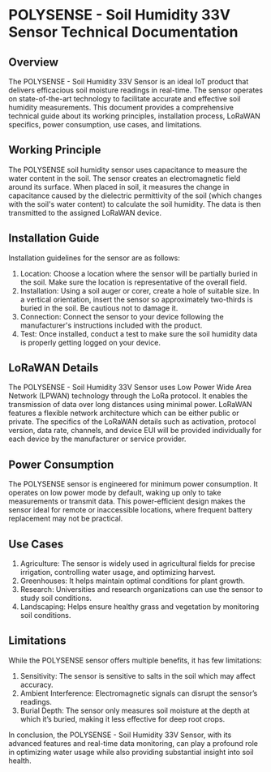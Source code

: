 # POLYSENSE - Soil Humidity 33V Sensor Technical Documentation

## Overview

The POLYSENSE - Soil Humidity 33V Sensor is an ideal IoT product that delivers efficacious soil moisture readings in real-time. The sensor operates on state-of-the-art technology to facilitate accurate and effective soil humidity measurements. This document provides a comprehensive technical guide about its working principles, installation process, LoRaWAN specifics, power consumption, use cases, and limitations.

## Working Principle

The POLYSENSE soil humidity sensor uses capacitance to measure the water content in the soil. The sensor creates an electromagnetic field around its surface. When placed in soil, it measures the change in capacitance caused by the dielectric permittivity of the soil (which changes with the soil's water content) to calculate the soil humidity. The data is then transmitted to the assigned LoRaWAN device.

## Installation Guide

Installation guidelines for the sensor are as follows:

1. Location: Choose a location where the sensor will be partially buried in the soil. Make sure the location is representative of the overall field.
2. Installation: Using a soil auger or corer, create a hole of suitable size. In a vertical orientation, insert the sensor so approximately two-thirds is buried in the soil. Be cautious not to damage it.
3. Connection: Connect the sensor to your device following the manufacturer's instructions included with the product.
4. Test: Once installed, conduct a test to make sure the soil humidity data is properly getting logged on your device. 

## LoRaWAN Details

The POLYSENSE - Soil Humidity 33V Sensor uses Low Power Wide Area Network (LPWAN) technology through the LoRa protocol. It enables the transmission of data over long distances using minimal power. LoRaWAN features a flexible network architecture which can be either public or private. The specifics of the LoRaWAN details such as activation, protocol version, data rate, channels, and device EUI will be provided individually for each device by the manufacturer or service provider.

## Power Consumption

The POLYSENSE sensor is engineered for minimum power consumption. It operates on low power mode by default, waking up only to take measurements or transmit data. This power-efficient design makes the sensor ideal for remote or inaccessible locations, where frequent battery replacement may not be practical.

## Use Cases

1. Agriculture: The sensor is widely used in agricultural fields for precise irrigation, controlling water usage, and optimizing harvest.
2. Greenhouses: It helps maintain optimal conditions for plant growth.
3. Research: Universities and research organizations can use the sensor to study soil conditions.
4. Landscaping: Helps ensure healthy grass and vegetation by monitoring soil conditions.

## Limitations

While the POLYSENSE sensor offers multiple benefits, it has few limitations:

1. Sensitivity: The sensor is sensitive to salts in the soil which may affect accuracy.
2. Ambient Interference: Electromagnetic signals can disrupt the sensor’s readings.
3. Burial Depth: The sensor only measures soil moisture at the depth at which it’s buried, making it less effective for deep root crops.

In conclusion, the POLYSENSE - Soil Humidity 33V Sensor, with its advanced features and real-time data monitoring, can play a profound role in optimizing water usage while also providing substantial insight into soil health.